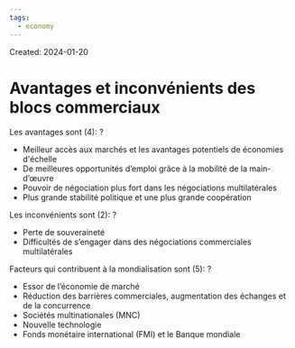 ```yaml
---
tags:
  - economy
---
```

Created: 2024-01-20

# Avantages et inconvénients des blocs commerciaux

Les avantages sont (4):
?
- Meilleur accès aux marchés et les avantages potentiels de économies d'échelle
- De meilleures opportunités d’emploi grâce à la mobilité de la main-d’œuvre
- Pouvoir de négociation plus fort dans les négociations multilatérales
- Plus grande stabilité politique et une plus grande coopération
<!--SR:!2024-02-28,11,150-->

Les inconvénients sont (2):
?
- Perte de souveraineté
- Difficultés de s’engager dans des négociations commerciales multilatérales
<!--SR:!2024-02-22,14,190-->

Facteurs qui contribuent à la mondialisation sont (5):
?
- Essor de l’économie de marché
- Réduction des barrières commerciales, augmentation des échanges et de la concurrence
- Sociétés multinationales (MNC)
- Nouvelle technologie
- Fonds monétaire international (FMI) et le Banque mondiale
<!--SR:!2024-02-23,19,230-->